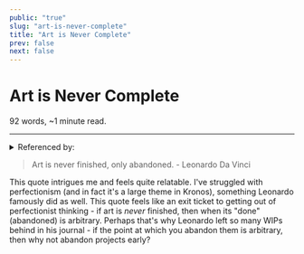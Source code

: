 ```yaml
---
public: "true"
slug: "art-is-never-complete"
title: "Art is Never Complete"
prev: false
next: false
---
```

<script setup>
import { data } from '../../git.data.ts';
import { useData } from 'vitepress';
const pageData = useData();
</script>
<h1 class="p-name">Art is Never Complete</h1>
<p>92 words, ~1 minute read. <span v-html="data[`site/${pageData.page.value.relativePath}`]" /></p>
<hr/>

<details><summary>Referenced by:</summary><a href="/garden/guide-to-incrementals/what-is-content">Guide to Incrementals/What is Content?</a></details>

> Art is never finished, only abandoned.
> \- Leonardo Da Vinci

This quote intrigues me and feels quite relatable. I've struggled with perfectionism (and in fact it's a large theme in Kronos), something Leonardo famously did as well. This quote feels like an exit ticket to getting out of perfectionist thinking - if art is _never_ finished, then when its "done" (abandoned) is arbitrary. Perhaps that's why Leonardo left so many WIPs behind in his journal - if the point at which you abandon them is arbitrary, then why not abandon projects early?